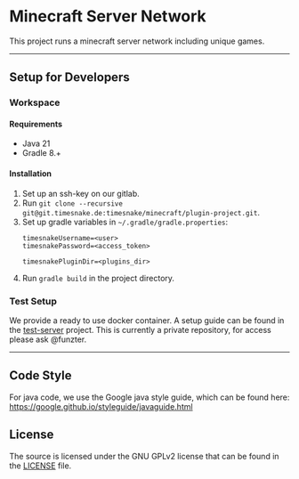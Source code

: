 # Minecraft Server Network

This project runs a minecraft server network including unique games.

---

## Setup for Developers

### Workspace

#### Requirements

- Java 21
- Gradle 8.+

#### Installation

1. Set up an ssh-key on our gitlab.
2. Run `git clone --recursive git@git.timesnake.de:timesnake/minecraft/plugin-project.git`.
3. Set up gradle variables in `~/.gradle/gradle.properties`:
    ```
   timesnakeUsername=<user>
   timesnakePassword=<access_token>

   timesnakePluginDir=<plugins_dir>
   ```
4. Run `gradle build` in the project directory.

### Test Setup

We provide a ready to use docker container. A setup guide can be found in the [test-server] project.
This is currently a private repository, for access please ask @funzter.

---

## Code Style

For java code, we use the Google java style guide, which can be found here:
https://google.github.io/styleguide/javaguide.html

## License

The source is licensed under the GNU GPLv2 license that can be found in the [LICENSE](LICENSE) file.

[test-server]: https://git.timesnake.de/timesnake/minecraft/test-server
